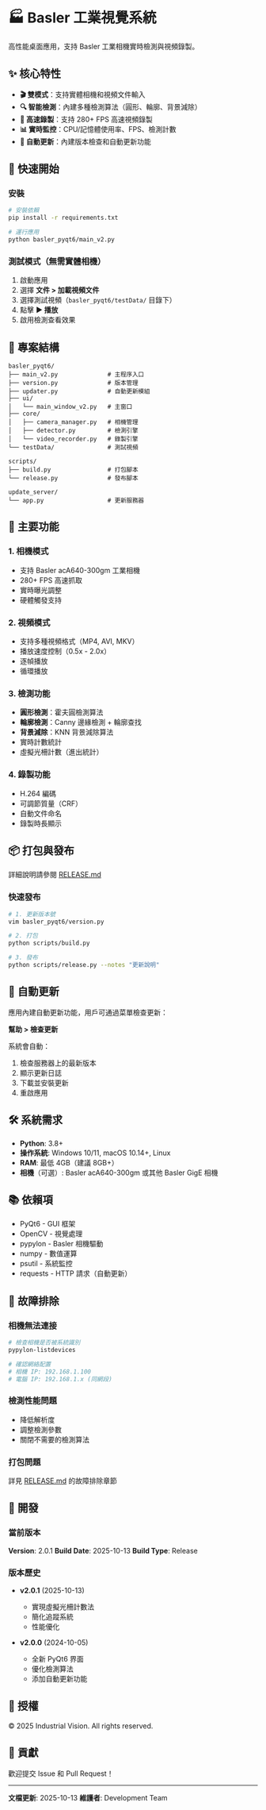 # 🏭 Basler 工業視覺系統

高性能桌面應用，支持 Basler 工業相機實時檢測與視頻錄製。

## ✨ 核心特性

- **🎬 雙模式**：支持實體相機和視頻文件輸入
- **🔍 智能檢測**：內建多種檢測算法（圓形、輪廓、背景減除）
- **🎥 高速錄製**：支持 280+ FPS 高速視頻錄製
- **📊 實時監控**：CPU/記憶體使用率、FPS、檢測計數
- **🔄 自動更新**：內建版本檢查和自動更新功能

## 🚀 快速開始

### 安裝

```bash
# 安裝依賴
pip install -r requirements.txt

# 運行應用
python basler_pyqt6/main_v2.py
```

### 測試模式（無需實體相機）

1. 啟動應用
2. 選擇 **文件 > 加載視頻文件**
3. 選擇測試視頻（`basler_pyqt6/testData/` 目錄下）
4. 點擊 **▶️ 播放**
5. 啟用檢測查看效果

## 📁 專案結構

```
basler_pyqt6/
├── main_v2.py              # 主程序入口
├── version.py              # 版本管理
├── updater.py              # 自動更新模組
├── ui/
│   └── main_window_v2.py   # 主窗口
├── core/
│   ├── camera_manager.py   # 相機管理
│   ├── detector.py         # 檢測引擎
│   └── video_recorder.py   # 錄製引擎
└── testData/               # 測試視頻

scripts/
├── build.py                # 打包腳本
└── release.py              # 發布腳本

update_server/
└── app.py                  # 更新服務器
```

## 🎯 主要功能

### 1. 相機模式
- 支持 Basler acA640-300gm 工業相機
- 280+ FPS 高速抓取
- 實時曝光調整
- 硬體觸發支持

### 2. 視頻模式
- 支持多種視頻格式（MP4, AVI, MKV）
- 播放速度控制（0.5x - 2.0x）
- 逐幀播放
- 循環播放

### 3. 檢測功能
- **圓形檢測**：霍夫圓檢測算法
- **輪廓檢測**：Canny 邊緣檢測 + 輪廓查找
- **背景減除**：KNN 背景減除算法
- 實時計數統計
- 虛擬光柵計數（進出統計）

### 4. 錄製功能
- H.264 編碼
- 可調節質量（CRF）
- 自動文件命名
- 錄製時長顯示

## 📦 打包與發布

詳細說明請參閱 [RELEASE.md](RELEASE.md)

### 快速發布

```bash
# 1. 更新版本號
vim basler_pyqt6/version.py

# 2. 打包
python scripts/build.py

# 3. 發布
python scripts/release.py --notes "更新說明"
```

## 🔄 自動更新

應用內建自動更新功能，用戶可通過菜單檢查更新：

**幫助 > 檢查更新**

系統會自動：
1. 檢查服務器上的最新版本
2. 顯示更新日誌
3. 下載並安裝更新
4. 重啟應用

## 🛠️ 系統需求

- **Python**: 3.8+
- **操作系統**: Windows 10/11, macOS 10.14+, Linux
- **RAM**: 最低 4GB（建議 8GB+）
- **相機**（可選）: Basler acA640-300gm 或其他 Basler GigE 相機

## 📚 依賴項

- PyQt6 - GUI 框架
- OpenCV - 視覺處理
- pypylon - Basler 相機驅動
- numpy - 數值運算
- psutil - 系統監控
- requests - HTTP 請求（自動更新）

## 🐛 故障排除

### 相機無法連接

```bash
# 檢查相機是否被系統識別
pypylon-listdevices

# 確認網絡配置
# 相機 IP: 192.168.1.100
# 電腦 IP: 192.168.1.x (同網段)
```

### 檢測性能問題

- 降低解析度
- 調整檢測參數
- 關閉不需要的檢測算法

### 打包問題

詳見 [RELEASE.md](RELEASE.md) 的故障排除章節

## 📝 開發

### 當前版本

**Version**: 2.0.1
**Build Date**: 2025-10-13
**Build Type**: Release

### 版本歷史

- **v2.0.1** (2025-10-13)
  - 實現虛擬光柵計數法
  - 簡化追蹤系統
  - 性能優化

- **v2.0.0** (2024-10-05)
  - 全新 PyQt6 界面
  - 優化檢測算法
  - 添加自動更新功能

## 📄 授權

© 2025 Industrial Vision. All rights reserved.

## 🤝 貢獻

歡迎提交 Issue 和 Pull Request！

---

**文檔更新**: 2025-10-13
**維護者**: Development Team
